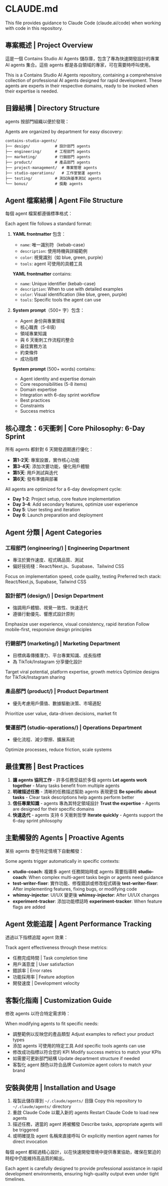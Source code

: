 # CLAUDE.md

This file provides guidance to Claude Code (claude.ai/code) when working with code in this repository.

## 專案概述 | Project Overview

這是一個 Contains Studio AI Agents 儲存庫，包含了專為快速開發設計的專業 AI agents 集合。這些 agents 都是各自領域的專家，可在需要時呼叫使用。

This is a Contains Studio AI Agents repository, containing a comprehensive collection of professional AI agents designed for rapid development. These agents are experts in their respective domains, ready to be invoked when their expertise is needed.

## 目錄結構 | Directory Structure

agents 按部門組織以便於發現：

Agents are organized by department for easy discovery:

```
contains-studio-agents/
├── design/           # 設計部門 agents
├── engineering/      # 工程部門 agents  
├── marketing/        # 行銷部門 agents
├── product/          # 產品部門 agents
├── project-management/  # 專案管理 agents
├── studio-operations/   # 工作室營運 agents
├── testing/          # 測試與基準測試 agents
└── bonus/            # 獎勵 agents
```

## Agent 檔案結構 | Agent File Structure

每個 agent 檔案都遵循標準格式：

Each agent file follows a standard format:

1. **YAML frontmatter** 包含：
   - `name`: 唯一識別符（kebab-case）
   - `description`: 使用時機與詳細範例
   - `color`: 視覺識別（如 blue, green, purple）
   - `tools`: agent 可使用的具體工具

   **YAML frontmatter** contains:
   - `name`: Unique identifier (kebab-case)
   - `description`: When to use with detailed examples
   - `color`: Visual identification (like blue, green, purple)
   - `tools`: Specific tools the agent can use

2. **System prompt**（500+ 字）包含：
   - Agent 身份與專業領域
   - 核心職責（5-8項）
   - 領域專業知識
   - 與 6 天衝刺工作流程的整合
   - 最佳實務方法
   - 約束條件
   - 成功指標

   **System prompt** (500+ words) contains:
   - Agent identity and expertise domain
   - Core responsibilities (5-8 items)
   - Domain expertise
   - Integration with 6-day sprint workflow
   - Best practices
   - Constraints
   - Success metrics

## 核心理念：6天衝刺 | Core Philosophy: 6-Day Sprint

所有 agents 都針對 6 天開發週期進行優化：
- **第1-2天**: 專案設置，實作核心功能
- **第3-4天**: 添加次要功能，優化用戶體驗
- **第5天**: 用戶測試與迭代
- **第6天**: 發布準備與部署

All agents are optimized for a 6-day development cycle:
- **Day 1-2**: Project setup, core feature implementation
- **Day 3-4**: Add secondary features, optimize user experience
- **Day 5**: User testing and iteration
- **Day 6**: Launch preparation and deployment

## Agent 分類 | Agent Categories

### 工程部門 (engineering/) | Engineering Department
- 專注於實作速度、程式碼品質、測試
- 偏好技術棧：React/Next.js、Supabase、Tailwind CSS

Focus on implementation speed, code quality, testing
Preferred tech stack: React/Next.js, Supabase, Tailwind CSS

### 設計部門 (design/) | Design Department
- 強調用戶體驗、視覺一致性、快速迭代
- 遵循行動優先、響應式設計原則

Emphasize user experience, visual consistency, rapid iteration
Follow mobile-first, responsive design principles

### 行銷部門 (marketing/) | Marketing Department
- 目標病毒傳播潛力、平台專業知識、成長指標
- 為 TikTok/Instagram 分享優化設計

Target viral potential, platform expertise, growth metrics
Optimize designs for TikTok/Instagram sharing

### 產品部門 (product/) | Product Department
- 優先考慮用戶價值、數據驅動決策、市場適配

Prioritize user value, data-driven decisions, market fit

### 營運部門 (studio-operations/) | Operations Department
- 優化流程、減少摩擦、擴展系統

Optimize processes, reduce friction, scale systems

## 最佳實務 | Best Practices

1. **讓 agents 協同工作** - 許多任務受益於多個 agents
   **Let agents work together** - Many tasks benefit from multiple agents
2. **明確描述任務** - 清晰的任務描述幫助 agents 表現更佳
   **Be specific about tasks** - Clear task descriptions help agents perform better
3. **信任專業知識** - agents 專為其特定領域設計
   **Trust the expertise** - Agents are designed for their specific domains
4. **快速迭代** - agents 支持 6 天衝刺哲學
   **Iterate quickly** - Agents support the 6-day sprint philosophy

## 主動觸發的 Agents | Proactive Agents

某些 agents 會在特定情境下自動觸發：

Some agents trigger automatically in specific contexts:

- **studio-coach**: 複雜多 agent 任務開始時或 agents 需要指導時
  **studio-coach**: When complex multi-agent tasks begin or agents need guidance
- **test-writer-fixer**: 實作功能、修復錯誤或修改程式碼後
  **test-writer-fixer**: After implementing features, fixing bugs, or modifying code
- **whimsy-injector**: UI/UX 變更後
  **whimsy-injector**: After UI/UX changes
- **experiment-tracker**: 添加功能標誌時
  **experiment-tracker**: When feature flags are added

## Agent 效能追蹤 | Agent Performance Tracking

透過以下指標追蹤 agent 效果：

Track agent effectiveness through these metrics:

- 任務完成時間 | Task completion time
- 用戶滿意度 | User satisfaction
- 錯誤率 | Error rates
- 功能採用率 | Feature adoption
- 開發速度 | Development velocity

## 客製化指南 | Customization Guide

修改 agents 以符合特定需求時：

When modifying agents to fit specific needs:

- 調整範例以反映您的產品類型
  Adjust examples to reflect your product types
- 添加 agents 可使用的特定工具
  Add specific tools agents can use
- 修改成功指標以符合您的 KPI
  Modify success metrics to match your KPIs
- 如需要可更新部門結構
  Update department structure if needed
- 客製化 agent 顏色以符合品牌
  Customize agent colors to match your brand

## 安裝與使用 | Installation and Usage

1. 複製此儲存庫到 `~/.claude/agents/` 目錄
   Copy this repository to `~/.claude/agents/` directory
2. 重啟 Claude Code 以載入新的 agents
   Restart Claude Code to load new agents
3. 描述任務，適當的 agent 將被觸發
   Describe tasks, appropriate agents will be triggered
4. 或明確提及 agent 名稱來直接呼叫
   Or explicitly mention agent names for direct invocation

每個 agent 都經過精心設計，以在快速開發環境中提供專業協助，確保在緊迫的時程中仍能維持高品質的輸出。

Each agent is carefully designed to provide professional assistance in rapid development environments, ensuring high-quality output even under tight timelines.